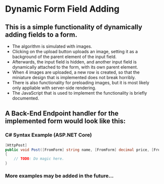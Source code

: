 # Dynamic Form Field Adding

## This is a simple functionality of dynamically adding fields to a form. 

* The algorithm is simulated with images.
* Clicking on the upload button uploads an image, setting it as a background of the parent element of the input field.
* Afterwards, the input field is hidden, and another input field is dynamically attached to the form, with its own parent element.
* When 4 images are uploaded, a new row is created, so that the miniature design that is implemented does not break horribly.
* There is also functionality for preloading images, but it is most likely only appliable with server-side rendering.
* The JavaScript that is used to implement the functionality is briefly documented.

## A Back-End Endpoint handler for the implemented form would look like this:

### C# Syntax Example (ASP.NET Core)

```csharp
[HttpPost]
public void Post([FromForm] string name, [FromForm] decimal price, [FromForm] List<IFormFile> images)
{
	// TODO: Do magic here.
}
```

### More examples may be added in the future...